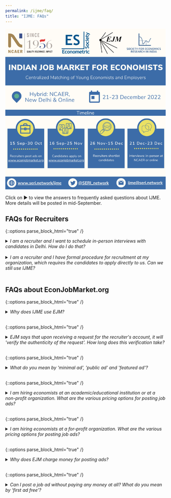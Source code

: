 ```yaml
---
permalink: /ijme/faq/
title: "IJME: FAQs"
---
```


![IJME](/assets/images/ijme_2022_info_750x750.png)

Click on ▶ to view the answers to frequently asked questions about IJME. More details will be posted in mid-September. 

## FAQs for Recruiters

{::options parse_block_html="true" /}
<details><summary markdown="span"><em>I am a recruiter and I want to schedule in-person interviews with candidates in Delhi. How do I do that?</em></summary>
If you want to interview candidates in-person at NCAER, Delhi, you will have to follow a two-step procedure:
1. When you register at EJM as a recruiter, be sure to choose the option of interviewing in-person in Delhi. 
1. After you shortlist the candidates for interview, send an email to [jobmarket@ncaer.org](mailto:jobmarket@ncaer.org) specifying your preferred dates and hours (e.g., Dec 21 from 10 AM to 12 noon and Dec 22 from 1 PM to 3 PM). Blocks of time will be allocated on a first-come, first-served basis and you will be notified about the same.
</details>&nbsp;

<details><summary markdown="span"><em>I am a recruiter and I have formal procedure for recruitment at my organization, which requires the candidates to apply directly to us. Can we still use IJME?</em></summary>
Yes, you can. IJME is a matching platform, and its goal is to ensure that interested candidates get to meet interested recruiters. After the initial interactions through IJME, you can always follow your own recruitment procedure and ask the candidates to comply.
</details>&nbsp;

## FAQs about EconJobMarket.org

{::options parse_block_html="true" /}
<details><summary markdown="span"><em>Why does IJME use EJM?</em></summary>
EJM offers one of the best job market platforms that is tailored for hiring PhD economists. The American and European job markets have also been using EJM as a centralized portal. EJM is easy to use and ads posted on the website have the following attractive features:  
1. No limit on the length of advertisement text.  
1. Ads may start as early as the day after they are created (at no extra charge).  
1. Ads can be posted for up to one year.  
1. Free use of application rating & evaluation system (for applications collected on EJM).  
1. Free use of an interview-scheduling system (whether or not applications are collected on EJM).  
</details>&nbsp;

{::options parse_block_html="true" /}
<details><summary markdown="span"><em>EJM says that upon receiving a request for the recruiter's account, it will 'verify the authenticity of the request'. How long does this verification take?</em></summary>
EJM verifies recruiters usually within one day.
</details>&nbsp;

{::options parse_block_html="true" /}
<details><summary markdown="span"><em>What do you mean by 'minimal ad', 'public ad' and 'featured ad'? </em></summary>
* Minimal ads are displayed only to logged-in users.
* Public ads are displayed to users even if they are not logged in.
* Featured ads have a prominent display on EJM’s home page.
</details>&nbsp;

{::options parse_block_html="true" /}
<details><summary markdown="span"><em>I am hiring economists at an academic/educational institution or at a non-profit organization. What are the various pricing options for posting job ads?</em></summary>
As an academic/educational institution or non-profit, you can choose between three options:  
1. Minimal ad: Free.  
1. Public ad with services: First ad free. Subsequent ad $340 ($306 if paid by credit card).  
1. Featured ad: The first ad is $300 ($270 if paid by credit card). Subsequent ad $600 ($540 if paid by credit card).  
</details>&nbsp;

{::options parse_block_html="true" /}
<details><summary markdown="span"><em>I am hiring economists at a for-profit organization. What are the various pricing options for posting job ads?</em></summary>
As a for-profit institution, you can choose between three options:  
1. Minimal ad: The first ad is free. Subsequent ad $370 ($333 if paid by credit card).  
1. Public ad with services: First ad free. Subsequent ad $600 ($540 if paid by credit card).  
1. Featured ad: The first ad is $600 ($540 if paid by credit card).  Subsequent ad $1,200 ($1,080 if paid by credit card).  
</details>&nbsp;

{::options parse_block_html="true" /}
<details><summary markdown="span"><em>Why does EJM charge money for posting ads?</em></summary>
EJM is a non-profit charity and only charges bare minimum fees to cover the costs of operating its website. There is no registration fee for recruiters (or anyone else) to use the site, just a fee to post certain types of ads.  Note that the minimal ad option - which has all the essential features - is free for all academic and non-profit organizations.
</details>&nbsp;

{::options parse_block_html="true" /}
<details><summary markdown="span"><em>Can I post a job ad without paying any money at all? What do you mean by ‘first ad free’?</em></summary>
Yes, this is possible with a minimal ad. First ad free means that none of the first-time recruiters will be charged if this is the first time using EJM and posting an ad. 
</details>&nbsp;
